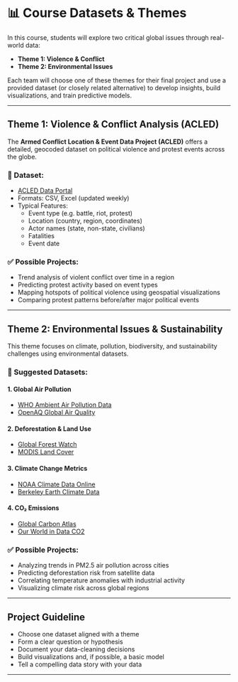 # 📊 Course Datasets & Themes

In this course, students will explore two critical global issues through real-world data:

- **Theme 1: Violence & Conflict**
- **Theme 2: Environmental Issues**

Each team will choose one of these themes for their final project and use a provided dataset (or closely related alternative) to develop insights, build visualizations, and train predictive models.

---

## Theme 1: Violence & Conflict Analysis (ACLED)

The **Armed Conflict Location & Event Data Project (ACLED)** offers a detailed, geocoded dataset on political violence and protest events across the globe.

### 🔗 Dataset:
- [ACLED Data Portal](https://acleddata.com/data-export-tool/)
- Formats: CSV, Excel (updated weekly)
- Typical Features:
  - Event type (e.g. battle, riot, protest)
  - Location (country, region, coordinates)
  - Actor names (state, non-state, civilians)
  - Fatalities
  - Event date

### ✅ Possible Projects:
- Trend analysis of violent conflict over time in a region
- Predicting protest activity based on event types
- Mapping hotspots of political violence using geospatial visualizations
- Comparing protest patterns before/after major political events

---

## Theme 2: Environmental Issues & Sustainability

This theme focuses on climate, pollution, biodiversity, and sustainability challenges using environmental datasets.

### 🔗 Suggested Datasets:

#### 1. Global Air Pollution
- [WHO Ambient Air Pollution Data](https://www.who.int/data/gho/data/themes/air-pollution)
- [OpenAQ Global Air Quality](https://openaq.org/#/)

#### 2. Deforestation & Land Use
- [Global Forest Watch](https://data.globalforestwatch.org/)
- [MODIS Land Cover](https://lpdaac.usgs.gov/products/mcd12q1v006/)

#### 3. Climate Change Metrics
- [NOAA Climate Data Online](https://www.ncdc.noaa.gov/cdo-web/)
- [Berkeley Earth Climate Data](http://berkeleyearth.org/data/)

#### 4. CO₂ Emissions
- [Global Carbon Atlas](https://www.globalcarbonatlas.org/)
- [Our World in Data CO2](https://ourworldindata.org/co2-and-other-greenhouse-gas-emissions)

### ✅ Possible Projects:
- Analyzing trends in PM2.5 air pollution across cities
- Predicting deforestation risk from satellite data
- Correlating temperature anomalies with industrial activity
- Visualizing climate risk across global regions

---

## Project Guideline
- Choose one dataset aligned with a theme
- Form a clear question or hypothesis
- Document your data-cleaning decisions
- Build visualizations and, if possible, a basic model
- Tell a compelling data story with your data

---
